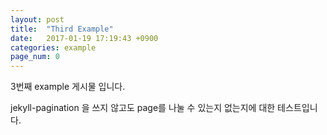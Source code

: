 ```yaml
---
layout: post
title:  "Third Example"
date:   2017-01-19 17:19:43 +0900
categories: example
page_num: 0
---
```


3번째 example 게시물 입니다.

jekyll-pagination 을 쓰지 않고도 page를 나눌 수 있는지 없는지에 대한 테스트입니다.